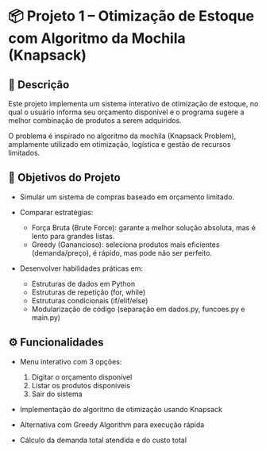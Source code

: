# 📦 Projeto 1 – Otimização de Estoque com Algoritmo da Mochila (Knapsack)

## 📖 Descrição

Este projeto implementa um sistema interativo de otimização de estoque, no qual o usuário informa seu orçamento disponível e o programa sugere a melhor combinação de produtos a serem adquiridos.

O problema é inspirado no algoritmo da mochila (Knapsack Problem), amplamente utilizado em otimização, logística e gestão de recursos limitados.

## 🎯 Objetivos do Projeto

* Simular um sistema de compras baseado em orçamento limitado.
  
* Comparar estratégias:
  * Força Bruta (Brute Force): garante a melhor solução absoluta, mas é lento para grandes listas.
  * Greedy (Ganancioso): seleciona produtos mais eficientes (demanda/preço), é rápido, mas pode não ser perfeito.

* Desenvolver habilidades práticas em:

   * Estruturas de dados em Python
   * Estruturas de repetição (for, while)
   * Estruturas condicionais (if/elif/else)
   * Modularização de código (separação em dados.py, funcoes.py e main.py)

## ⚙️ Funcionalidades

* Menu interativo com 3 opções:
  1. Digitar o orçamento disponível
  2. Listar os produtos disponíveis
  3. Sair do sistema

* Implementação do algoritmo de otimização usando Knapsack
* Alternativa com Greedy Algorithm para execução rápida
* Cálculo da demanda total atendida e do custo total
